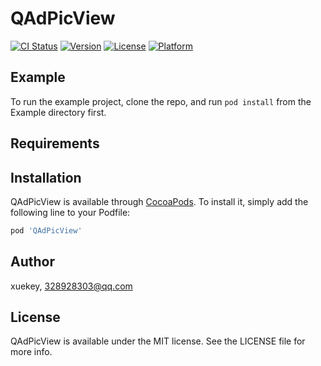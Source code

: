 # QAdPicView

[![CI Status](https://img.shields.io/travis/xuekey/QAdPicView.svg?style=flat)](https://travis-ci.org/xuekey/QAdPicView)
[![Version](https://img.shields.io/cocoapods/v/QAdPicView.svg?style=flat)](https://cocoapods.org/pods/QAdPicView)
[![License](https://img.shields.io/cocoapods/l/QAdPicView.svg?style=flat)](https://cocoapods.org/pods/QAdPicView)
[![Platform](https://img.shields.io/cocoapods/p/QAdPicView.svg?style=flat)](https://cocoapods.org/pods/QAdPicView)

## Example

To run the example project, clone the repo, and run `pod install` from the Example directory first.

## Requirements

## Installation

QAdPicView is available through [CocoaPods](https://cocoapods.org). To install
it, simply add the following line to your Podfile:

```ruby
pod 'QAdPicView'
```

## Author

xuekey, 328928303@qq.com

## License

QAdPicView is available under the MIT license. See the LICENSE file for more info.
